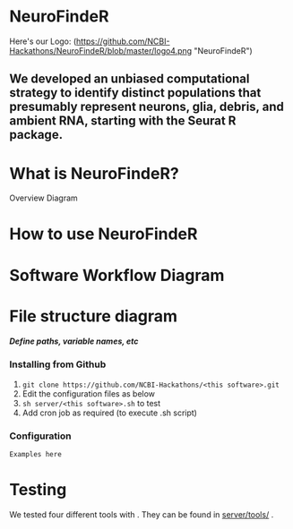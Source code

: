 # NeuroFindeR
Here's our Logo:
(https://github.com/NCBI-Hackathons/NeuroFindeR/blob/master/logo4.png "NeuroFindeR")

## We developed an unbiased computational strategy to identify distinct populations that presumably represent neurons, glia, debris, and ambient RNA, starting with the Seurat R package.

# What is NeuroFindeR?

Overview Diagram

# How to use NeuroFindeR

# Software Workflow Diagram

# File structure diagram
#### _Define paths, variable names, etc_

### Installing <this software> from Github

1. `git clone https://github.com/NCBI-Hackathons/<this software>.git`
2. Edit the configuration files as below
3. `sh server/<this software>.sh` to test
4. Add cron job as required (to execute <this software>.sh script)

### Configuration

```Examples here```

# Testing

We tested four different tools with <this software>. They can be found in [server/tools/](server/tools/) .
